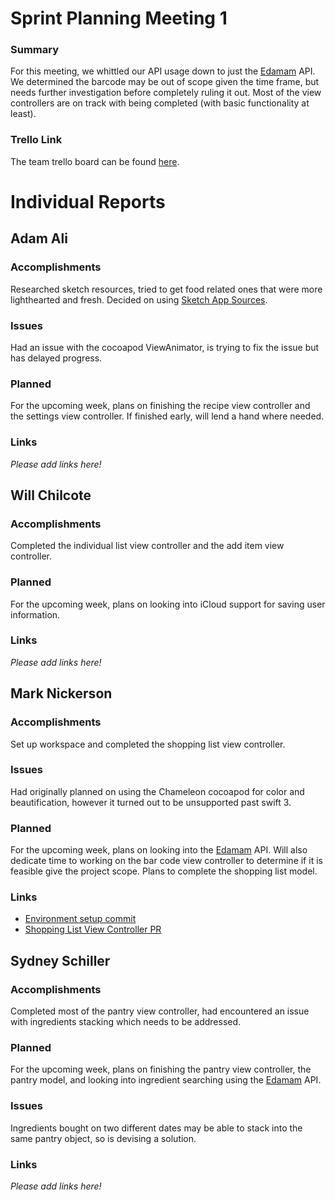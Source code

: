 # Sprint Planning Meeting 1
### Summary
For this meeting, we whittled our API usage down to just the [Edamam](https://www.edamam.com/) API. 
We determined the barcode may be out of scope given the time frame, but needs
further investigation before completely ruling it out. Most of the view
controllers are on track with being completed (with basic functionality at least).

### Trello Link
The team trello board can be found [here](https://trello.com/b/KZggYtj1/master-189e-board).

# Individual Reports
## Adam Ali
### Accomplishments
Researched sketch resources, tried to get food related ones that were more
lighthearted and fresh. Decided on using [Sketch App Sources](https://www.sketchappsources.com/).

### Issues
Had an issue with the cocoapod ViewAnimator, is trying to fix the issue but has
delayed progress.

### Planned
For the upcoming week, plans on finishing the recipe view controller and the
settings view controller. If finished early, will lend a hand where needed.

### Links
_Please add links here!_

## Will Chilcote
### Accomplishments
Completed the individual list view controller and the add item view controller.

### Planned
For the upcoming week, plans on looking into iCloud support for saving user
information.


### Links
_Please add links here!_

## Mark Nickerson
### Accomplishments
Set up workspace and completed the shopping list view controller.

### Issues
Had originally planned on using the Chameleon cocoapod for color and
beautification, however it turned out to be unsupported past swift 3.

### Planned
For the upcoming week, plans on looking into the [Edamam](https://www.edamam.com/) API.
Will also dedicate time to working on the bar code view controller to determine
if it is feasible give the project scope. Plans to complete the shopping list
model.

### Links
- [Environment setup commit](https://github.com/ECS189E/Can-I-graduate-already-LLC/commit/73de3859c9c2e731b4e489f5a672da2993221f14)
- [Shopping List View Controller PR](https://github.com/ECS189E/Can-I-graduate-already-LLC/pull/1)


## Sydney Schiller
### Accomplishments
Completed most of the pantry view controller, had encountered an issue with
ingredients stacking which needs to be addressed.

### Planned
For the upcoming week, plans on finishing the pantry view controller, the pantry
model, and looking into ingredient searching using the [Edamam](https://www.edamam.com/) API.

### Issues
Ingredients bought on two different dates may be able to stack into the same
pantry object, so is devising a solution.

### Links
_Please add links here!_
